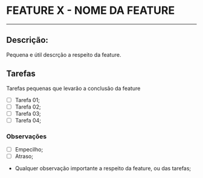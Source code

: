 # FEATURE X - NOME DA FEATURE
---
## Descrição:
Pequena e útil descrção a respeito da feature.

## Tarefas
Tarefas pequenas que levarão a conclusão da feature
- [ ] Tarefa 01;
- [ ] Tarefa 02;
- [ ] Tarefa 03;
- [ ] Tarefa 04;

### Observações
- [ ] Empecilho;
- [ ] Atraso;
- Qualquer observação importante a respeito da feature, ou das tarefas;

